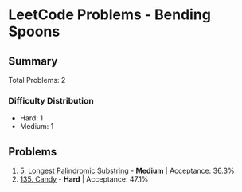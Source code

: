 # LeetCode Problems - Bending Spoons

## Summary
Total Problems: 2

### Difficulty Distribution

- Hard: 1
- Medium: 1

## Problems

1. [5. Longest Palindromic Substring](https://leetcode.com/problems/longest-palindromic-substring/) - **Medium** | Acceptance: 36.3%
2. [135. Candy](https://leetcode.com/problems/candy/) - **Hard** | Acceptance: 47.1%